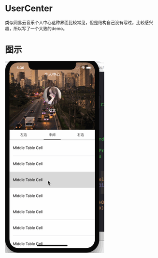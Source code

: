 # UserCenter
类似网易云音乐个人中心这种界面比较常见，但是结构自己没有写过，比较感兴趣，所以写了一个大致的demo。

# 图示

![](https://github.com/LevenWin/UserCenter/blob/master/screen.gif)

